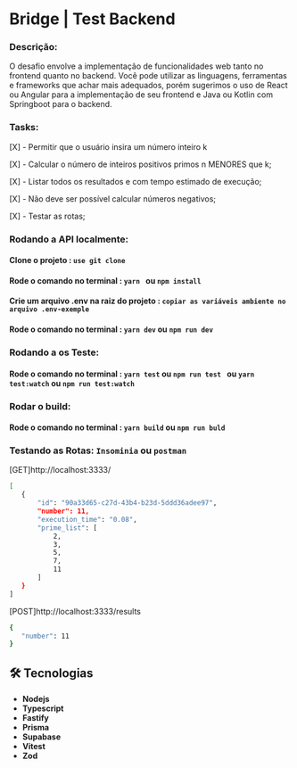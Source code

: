 <h1>Bridge | Test Backend </h1>

### Descrição:
O desafio envolve a implementação de funcionalidades web tanto no frontend quanto
no backend. Você pode utilizar as linguagens, ferramentas e frameworks que achar mais
adequados, porém sugerimos o uso de React ou Angular para a implementação de seu
frontend e Java ou Kotlin com Springboot para o backend.

### Tasks:
[X] - Permitir que o usuário insira um número
inteiro k

[X] - Calcular o número de inteiros positivos primos n MENORES que k;

[X] - Listar todos os resultados e com tempo estimado de execução;

[X] - Não deve ser possível calcular números negativos;

[X] - Testar as rotas;

### Rodando a API localmente:

#### Clone o projeto :  `use git clone `
#### Rode o comando no terminal :  `yarn ` ou `npm install `
#### Crie um arquivo .env na raiz do projeto :  `copiar as variáveis ambiente no arquivo .env-exemple`
#### Rode o comando no terminal :  `yarn dev` ou `npm run dev `

### Rodando a os Teste:
#### Rode o comando no terminal :  `yarn test` ou `npm run test ` ou  `yarn test:watch` ou `npm run test:watch `


 ### Rodar o build: 
 #### Rode o comando no terminal : `yarn build`  ou  `npm run buld`

 ### Testando as Rotas: `Insominia` ou `postman`

 [GET]http://localhost:3333/

 ```bash
[
	{
		"id": "90a33d65-c27d-43b4-b23d-5ddd36adee97",
		"number": 11,
		"execution_time": "0.08",
		"prime_list": [
			2,
			3,
			5,
			7,
			11
		]
	}
]
```

 [POST]http://localhost:3333/results

 ```bash
{
	"number": 11
}
```


## 🛠 Tecnologias
- <strong>Nodejs</strong>
- <strong>Typescript</strong>
- <strong>Fastify</strong>
- <strong>Prisma</strong>
- <strong>Supabase</strong>
- <strong>Vitest</strong>
- <strong>Zod</strong>


